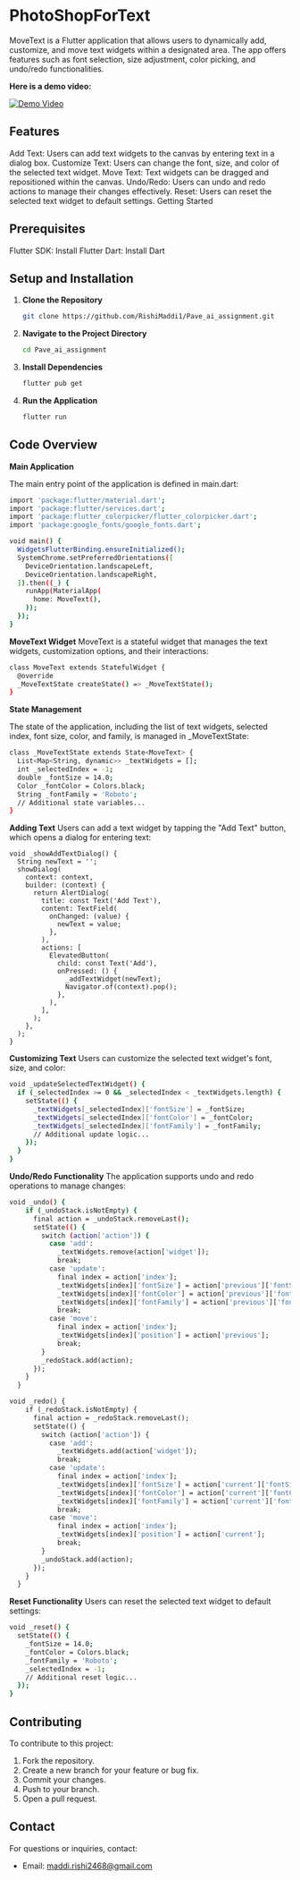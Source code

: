 # PhotoShopForText
MoveText is a Flutter application that allows users to dynamically add, customize, and move text widgets within a designated area. The app offers features such as font selection, size adjustment, color picking, and undo/redo functionalities.

**Here is a demo video:**

[![Demo Video](https://img.youtube.com/vi/5iHjXAnZuxQ/maxresdefault.jpg)]([https://www.youtube.com/watch?v=vo8sRVreino](https://youtu.be/5iHjXAnZuxQ))

## Features
Add Text: Users can add text widgets to the canvas by entering text in a dialog box.
Customize Text: Users can change the font, size, and color of the selected text widget.
Move Text: Text widgets can be dragged and repositioned within the canvas.
Undo/Redo: Users can undo and redo actions to manage their changes effectively.
Reset: Users can reset the selected text widget to default settings.
Getting Started

## Prerequisites
Flutter SDK: Install Flutter
Dart: Install Dart

## Setup and Installation

1. **Clone the Repository**

    ```sh
    git clone https://github.com/RishiMaddi1/Pave_ai_assignment.git
    ```

2. **Navigate to the Project Directory**

    ```sh
    cd Pave_ai_assignment
    ```

3. **Install Dependencies**

    ```sh
    flutter pub get
    ```

4. **Run the Application**

    ```sh
    flutter run
    ```

## Code Overview

**Main Application**

The main entry point of the application is defined in main.dart:

```sh
import 'package:flutter/material.dart';
import 'package:flutter/services.dart';
import 'package:flutter_colorpicker/flutter_colorpicker.dart';
import 'package:google_fonts/google_fonts.dart';
```

```sh
void main() {
  WidgetsFlutterBinding.ensureInitialized();
  SystemChrome.setPreferredOrientations([
    DeviceOrientation.landscapeLeft,
    DeviceOrientation.landscapeRight,
  ]).then((_) {
    runApp(MaterialApp(
      home: MoveText(),
    ));
  });
}
```

**MoveText Widget**
MoveText is a stateful widget that manages the text widgets, customization options, and their interactions:

```sh
class MoveText extends StatefulWidget {
  @override
  _MoveTextState createState() => _MoveTextState();
}
```

**State Management**

The state of the application, including the list of text widgets, selected index, font size, color, and family, is managed in _MoveTextState:


```sh
class _MoveTextState extends State<MoveText> {
  List<Map<String, dynamic>> _textWidgets = [];
  int _selectedIndex = -1;
  double _fontSize = 14.0;
  Color _fontColor = Colors.black;
  String _fontFamily = 'Roboto';
  // Additional state variables...
}
```

**Adding Text**
Users can add a text widget by tapping the "Add Text" button, which opens a dialog for entering text:


```
void _showAddTextDialog() {
  String newText = '';
  showDialog(
    context: context,
    builder: (context) {
      return AlertDialog(
        title: const Text('Add Text'),
        content: TextField(
          onChanged: (value) {
            newText = value;
          },
        ),
        actions: [
          ElevatedButton(
            child: const Text('Add'),
            onPressed: () {
              _addTextWidget(newText);
              Navigator.of(context).pop();
            },
          ),
        ],
      );
    },
  );
}
```

**Customizing Text**
Users can customize the selected text widget's font, size, and color:



```sh
void _updateSelectedTextWidget() {
  if (_selectedIndex >= 0 && _selectedIndex < _textWidgets.length) {
    setState(() {
      _textWidgets[_selectedIndex]['fontSize'] = _fontSize;
      _textWidgets[_selectedIndex]['fontColor'] = _fontColor;
      _textWidgets[_selectedIndex]['fontFamily'] = _fontFamily;
      // Additional update logic...
    });
  }
}
```

**Undo/Redo Functionality**
The application supports undo and redo operations to manage changes:

```sh
void _undo() {
    if (_undoStack.isNotEmpty) {
      final action = _undoStack.removeLast();
      setState(() {
        switch (action['action']) {
          case 'add':
            _textWidgets.remove(action['widget']);
            break;
          case 'update':
            final index = action['index'];
            _textWidgets[index]['fontSize'] = action['previous']['fontSize'];
            _textWidgets[index]['fontColor'] = action['previous']['fontColor'];
            _textWidgets[index]['fontFamily'] = action['previous']['fontFamily'];
            break;
          case 'move':
            final index = action['index'];
            _textWidgets[index]['position'] = action['previous'];
            break;
        }
        _redoStack.add(action);
      });
    }
  }

void _redo() {
    if (_redoStack.isNotEmpty) {
      final action = _redoStack.removeLast();
      setState(() {
        switch (action['action']) {
          case 'add':
            _textWidgets.add(action['widget']);
            break;
          case 'update':
            final index = action['index'];
            _textWidgets[index]['fontSize'] = action['current']['fontSize'];
            _textWidgets[index]['fontColor'] = action['current']['fontColor'];
            _textWidgets[index]['fontFamily'] = action['current']['fontFamily'];
            break;
          case 'move':
            final index = action['index'];
            _textWidgets[index]['position'] = action['current'];
            break;
        }
        _undoStack.add(action);
      });
    }
  }
```

**Reset Functionality**
Users can reset the selected text widget to default settings:

```sh
void _reset() {
  setState(() {
    _fontSize = 14.0;
    _fontColor = Colors.black;
    _fontFamily = 'Roboto';
    _selectedIndex = -1;
    // Additional reset logic...
  });
}
```

## Contributing

To contribute to this project:

1. Fork the repository.
2. Create a new branch for your feature or bug fix.
3. Commit your changes.
4. Push to your branch.
5. Open a pull request.

## Contact

For questions or inquiries, contact:

- Email: [maddi.rishi2468@gmail.com](mailto:maddi.rishi2468@gmail.com)

